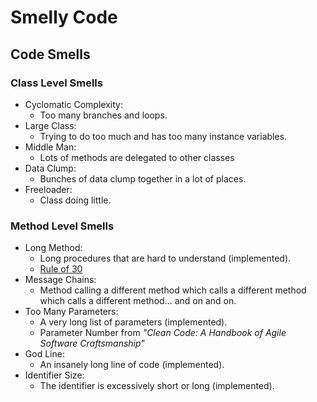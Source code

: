 # Smelly Code

## Code Smells

### Class Level Smells

- Cyclomatic Complexity:
    - Too many branches and loops.
- Large Class:
    - Trying to do too much and has too many instance variables.
- Middle Man:
    - Lots of methods are delegated to other classes
- Data Clump:
    - Bunches of data clump together in a lot of places.
- Freeloader:
    - Class doing little.

### Method Level Smells

- Long Method:
    - Long procedures that are hard to understand (implemented).
    - [Rule of 30](https://dzone.com/articles/rule-30-–-when-method-class-or)
- Message Chains:
    - Method calling a different method which calls a different method which calls a different method… and on and on.
- Too Many Parameters:
    - A very long list of parameters (implemented).
    - Parameter Number from _"Clean Code: A Handbook of Agile Software Craftsmanship"_
- God Line:
    - An insanely long line of code (implemented).
- Identifier Size:
    - The identifier is excessively short or long (implemented).